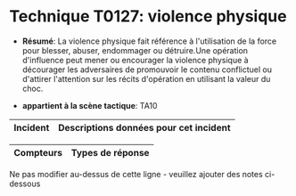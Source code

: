 # Technique T0127: violence physique

* **Résumé**: La violence physique fait référence à l'utilisation de la force pour blesser, abuser, endommager ou détruire.Une opération d'influence peut mener ou encourager la violence physique à décourager les adversaires de promouvoir le contenu conflictuel ou d'attirer l'attention sur les récits d'opération en utilisant la valeur du choc.

* **appartient à la scène tactique**: TA10


|Incident |Descriptions données pour cet incident |
|-------- |-------------------- |



|Compteurs |Types de réponse |
|-------- |-------------- |


Ne pas modifier au-dessus de cette ligne - veuillez ajouter des notes ci-dessous